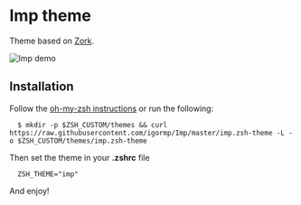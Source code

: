 #  Imp theme

Theme based on [Zork](https://github.com/Bash-it/bash-it/wiki/Themes#zork).

![Imp demo](imp.png)

## Installation

Follow the [oh-my-zsh instructions](https://github.com/robbyrussell/oh-my-zsh/wiki/Customization#overriding-and-adding-themes) or run the following:
```
  $ mkdir -p $ZSH_CUSTOM/themes && curl https://raw.githubusercontent.com/igormp/Imp/master/imp.zsh-theme -L -o $ZSH_CUSTOM/themes/imp.zsh-theme
```
Then set the theme in your **.zshrc** file 

```
  ZSH_THEME="imp"

```

And enjoy!
